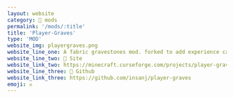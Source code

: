 ```yaml
---
layout: website
category: 👾 mods
permalink: '/mods/:title'
title: 'Player-Graves'
type: 'MOD'
website_img: playergraves.png
website_line_one: A fabric gravestones mod. forked to add experience capturing (although still work in progress).
website_line_two: 🚀 Site
website_link_two: https://minecraft.curseforge.com/projects/player-graves
website_line_three: 👾 Github
website_link_three: https://github.com/insanj/player-graves
emoji: ☠ 
---
```

